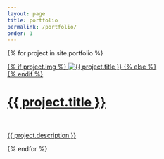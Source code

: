 ```yaml
---
layout: page
title: portfolio
permalink: /portfolio/
order: 1
---
```


{% for project in site.portfolio %}
<div class="project">
    <div class="thumbnail">
        <a href="{% if project.redirect %}{{ project.redirect }}{% else %}{{ site.baseurl }}{{ project.url }}{% endif %}" target="_blank">
            <div class="image-container">
                {% if project.img %}
                <img src="{{ project.img }}" alt="{{ project.title }}" />
                {% else %}
                <div class="blankbox"></div>
                {% endif %}
            </div>
            <span>
                <h1>{{ project.title }}</h1>
                <br/>
                <p>{{ project.description }}</p>
            </span>
        </a>
    </div>
</div>
{% endfor %}

